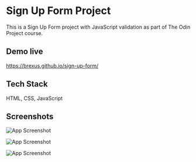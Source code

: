 
# Sign Up Form Project

This is a Sign Up Form project with JavaScript validation as part of The Odin Project course.


## Demo live

https://brexus.github.io/sign-up-form/


## Tech Stack

HTML, CSS, JavaScript


## Screenshots

![App Screenshot](https://i.imgur.com/DOpgjRT.png)

![App Screenshot](https://i.imgur.com/zT1hWmU.png)

![App Screenshot](https://i.imgur.com/4ZKoGoA.png)



